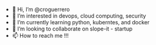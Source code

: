 - 👋 Hi, I’m @croguerrero
- 👀 I’m interested in devops, cloud computing, security 
- 🌱 I’m currently learning python, kuberntes, and docker 
- 💞️ I’m looking to collaborate on  slope-it - startup
- 📫 How to reach me !!!

<!---
croguerrero/croguerrero is a ✨ special ✨ repository because its `README.md` (this file) appears on your GitHub profile.
You can click the Preview link to take a look at your changes.
--->
